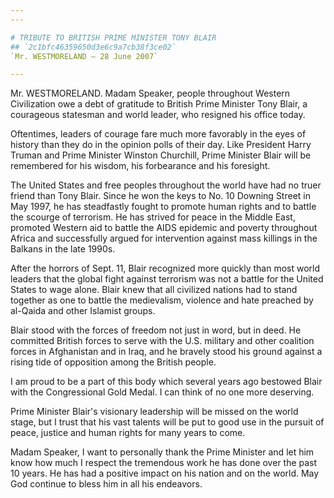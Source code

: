 ```yaml
---
---

# TRIBUTE TO BRITISH PRIME MINISTER TONY BLAIR
## `2c1bfc46359650d3e6c9a7cb38f3ce02`
`Mr. WESTMORELAND — 28 June 2007`

---
```



Mr. WESTMORELAND. Madam Speaker, people throughout Western 
Civilization owe a debt of gratitude to British Prime Minister Tony 
Blair, a courageous statesman and world leader, who resigned his office 
today.

Oftentimes, leaders of courage fare much more favorably in the eyes 
of history than they do in the opinion polls of their day. Like 
President Harry Truman and Prime Minister Winston Churchill, Prime 
Minister Blair will be remembered for his wisdom, his forbearance and 
his foresight.

The United States and free peoples throughout the world have had no 
truer friend than Tony Blair. Since he won the keys to No. 10 Downing 
Street in May 1997, he has steadfastly fought to promote human rights 
and to battle the scourge of terrorism. He has strived for peace in the 
Middle East, promoted Western aid to battle the AIDS epidemic and 
poverty throughout Africa and successfully argued for intervention 
against mass killings in the Balkans in the late 1990s.

After the horrors of Sept. 11, Blair recognized more quickly than 
most world leaders that the global fight against terrorism was not a 
battle for the United States to wage alone. Blair knew that all 
civilized nations had to stand together as one to battle the 
medievalism, violence and hate preached by al-Qaida and other Islamist 
groups.

Blair stood with the forces of freedom not just in word, but in deed. 
He committed British forces to serve with the U.S. military and other 
coalition forces in Afghanistan and in Iraq, and he bravely stood his 
ground against a rising tide of opposition among the British people.

I am proud to be a part of this body which several years ago bestowed 
Blair with the Congressional Gold Medal. I can think of no one more 
deserving.

Prime Minister Blair's visionary leadership will be missed on the 
world stage, but I trust that his vast talents will be put to good use 
in the pursuit of peace, justice and human rights for many years to 
come.

Madam Speaker, I want to personally thank the Prime Minister and let 
him know how much I respect the tremendous work he has done over the 
past 10 years. He has had a positive impact on his nation and on the 
world. May God continue to bless him in all his endeavors.

